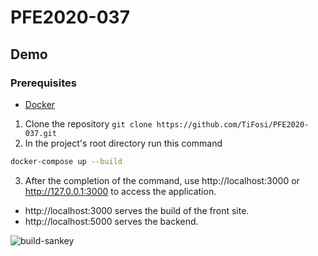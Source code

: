 # PFE2020-037

## Demo

### Prerequisites

-   [Docker](https://docs.docker.com/get-docker/)

1. Clone the repository `git clone https://github.com/TiFosi/PFE2020-037.git`
2. In the project's root directory run this command

```bash
docker-compose up --build
```
3. After the completion of the command, use http://localhost:3000 or http://127.0.0.1:3000 to access the application.

-   http://localhost:3000 serves the build of the front site.
-   http://localhost:5000 serves the backend.

![build-sankey](https://github.com/TiFosi/PFE2020-037/blob/master/demo.gif)
